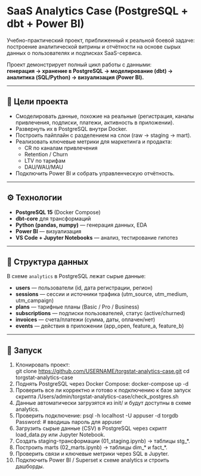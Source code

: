 # SaaS Analytics Case (PostgreSQL + dbt + Power BI)

Учебно-практический проект, приближенный к реальной боевой задаче: построение аналитической витрины и отчётности на основе сырых данных о пользователях и подписках SaaS-сервиса.  

Проект демонстрирует полный цикл работы с данными:  
**генерация → хранение в PostgreSQL → моделирование (dbt) → аналитика (SQL/Python) → визуализация (Power BI).**

---

## 🎯 Цели проекта
- Смоделировать данные, похожие на реальные (регистрация, каналы привлечения, подписки, платежи, активность в приложении).  
- Развернуть их в PostgreSQL внутри Docker.  
- Построить пайплайн с разделением на слои (raw → staging → mart).  
- Реализовать ключевые метрики для маркетинга и продакта:  
  - CR по каналам привлечения  
  - Retention / Churn  
  - LTV по тарифам  
  - DAU/WAU/MAU  
- Подключить Power BI и собрать управленческую отчётность.  

---

## ⚙️ Технологии
- **PostgreSQL 15** (Docker Compose)
- **dbt-core** для трансформаций
- **Python (pandas, numpy)** — генерация данных, EDA
- **Power BI** — визуализация
- **VS Code + Jupyter Notebooks** — анализ, тестирование гипотез

---

## 📂 Структура данных

В схеме `analytics` в PostgreSQL лежат сырые данные:

- **users** — пользователи (id, дата регистрации, регион)  
- **sessions** — сессии и источники трафика (utm_source, utm_medium, utm_campaign)  
- **plans** — тарифные планы (Basic / Pro / Business)  
- **subscriptions** — подписки пользователей, статус (active/churned)  
- **invoices** — счета/платежи (сумма, даты, оплачен/нет)  
- **events** — действия в приложении (app_open, feature_a, feature_b)

---

## 🚀 Запуск

1. Клонировать проект:  
   git clone https://github.com/USERNAME/torgstat-analytics-case.git
   cd torgstat-analytics-case
2. Поднять PostgreSQL через Docker Compose:
   docker-compose up -d
3. Проверить все ли корректно и готово к подключению к базе
   запуск скрипта 
   /Users/admin/torgstat-analytics-case/check_postgres.sh
3. Данные автоматически загрузятся из init/ и будут доступны в схеме analytics.
4. Проверить подключение:
   psql -h localhost -U appuser -d torgdb
   Password:  # вводишь пароль для appuser
5. Загрузить сырые данные (CSV) в PostgreSQL через скрипт load_data.py или Jupyter Notebook.
6. Создать staging-трансформации (01_staging.ipynb) → таблицы stg_*.
7. Построить marts (02_marts.ipynb) → таблицы dim_* и fact_*.
8. Проверить связи и ключевые метрики через SQL в Jupyter.
9. Подключить Power BI / Superset к схеме analytics и строить дашборды.